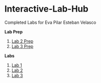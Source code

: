 # Interactive-Lab-Hub

Completed Labs for Eva Pilar Esteban Velasco

**Lab Prep**

1. [Lab 2 Prep](//github.com/evaesteban/IDD-Labs-Prep/blob/master/Lab2Prep.md)
2. [Lab 3 Prep](//github.com/evaesteban/IDD-Labs-Prep/blob/master/Lab3Prep.md)

**Labs**

1. [Lab 1](//github.com/evaesteban/IDD-Fa18-Lab1)
2. [Lab 2](//github.com/evaesteban/IDD-Fa19-Lab2)
3. [Lab 3](//github.com/evaesteban/IDD-Fa19-Lab3)
